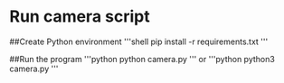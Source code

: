 # Run camera script

##Create Python environment
'''shell
pip install -r requirements.txt
'''

##Run the program
'''python
python camera.py
'''
or
'''python
python3 camera.py
'''
